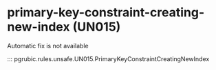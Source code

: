 # primary-key-constraint-creating-new-index (UN015)

Automatic fix is not available

::: pgrubic.rules.unsafe.UN015.PrimaryKeyConstraintCreatingNewIndex
